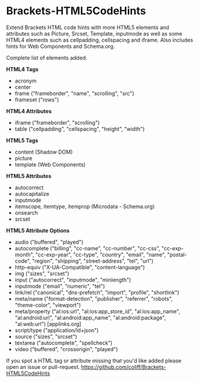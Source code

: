 Brackets-HTML5CodeHints
=======================

Extend Brackets HTML code hints with more HTML5 elements and attributes such as Picture, Srcset, Template, inputmode as well as some HTML4 elements such as cellpadding, cellspacing and iframe. Also includes hints for Web Components and Schema.org.

Complete list of elements added:

**HTML4 Tags**
* acronym
* center
* frame ("frameborder", "name", "scrolling", "src")
* frameset ("rows")

**HTML4 Attributes**
* iframe ("frameborder", "scrolling")
* table ("cellpadding", "cellspacing", "height", "width")

**HTML5 Tags**
* content (Shadow DOM)
* picture
* template (Web Components)

**HTML5 Attributes**
* autocorrect
* autocapitalize
* inputmode
* itemscope, itemtype, itemprop (Microdata - Schema.org)
* onsearch
* srcset

**HTML5 Attribute Options**
* audio ("buffered", "played")
* autocomplete ("billing", "cc-name", "cc-number", "cc-css", "cc-exp-month", "cc-exp-year", "cc-type", "country", "email", "name", "postal-code", "region", "shipping", "street-address", "tel", "url")
* http-equiv ("X-UA-Compatible", "content-language")
* img ("sizes", "srcset")
* input ("autocorrect", "inputmode", "minlength")
* inputmode ("email", "numeric", "tel")
* link/rel ("canonical", "dns-prefetch", "import", "profile", "shortlink")
* meta/name ("format-detection", "publisher", "referrer", "robots", "theme-color", "viewport")
* meta/property ("al:ios:url", "al:ios:app_store_id", "al:ios:app_name", "al:android:url", "al:android:app_name", "al:android:package", "al:web:url") [applinks.org]
* script/type ("application/ld+json")
* source ("sizes", "srcset")
* textarea ("autocomplete", "spellcheck")
* video ("buffered", "crossorigin", "played")

If you spot a HTML tag or attribute missing that you'd like added please open an issue or pull-request.
https://github.com/coliff/Brackets-HTML5CodeHints